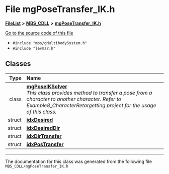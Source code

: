 

# File mgPoseTransfer\_IK.h



[**FileList**](files.md) **>** [**MBS\_CDLL**](dir_ddc84d54b9d1cd5babbd6fb469a13a43.md) **>** [**mgPoseTransfer\_IK.h**](mg_pose_transfer___i_k_8h.md)

[Go to the source code of this file](mg_pose_transfer___i_k_8h_source.md)



* `#include "mbs/gMultibodySystem.h"`
* `#include "levmar.h"`















## Classes

| Type | Name |
| ---: | :--- |
| class | [**mgPoseIKSolver**](classmg_pose_i_k_solver.md) <br>_This class provides method to transfer a pose from a character to another character. Refer to Example8\_CharacterRetargetting project for the usage of this class._  |
| struct | [**idxDesired**](structmg_pose_i_k_solver_1_1idx_desired.md) <br> |
| struct | [**idxDesiredDir**](structmg_pose_i_k_solver_1_1idx_desired_dir.md) <br> |
| struct | [**idxDirTransfer**](structmg_pose_i_k_solver_1_1idx_dir_transfer.md) <br> |
| struct | [**idxPosTransfer**](structmg_pose_i_k_solver_1_1idx_pos_transfer.md) <br> |



















































------------------------------
The documentation for this class was generated from the following file `MBS_CDLL/mgPoseTransfer_IK.h`

